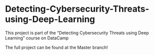 # Detecting-Cybersecurity-Threats-using-Deep-Learning
This project is part of the “Detecting Cybersecurity Threats using Deep Learning” course on DataCamp

The full project can be found at the Master branch!
